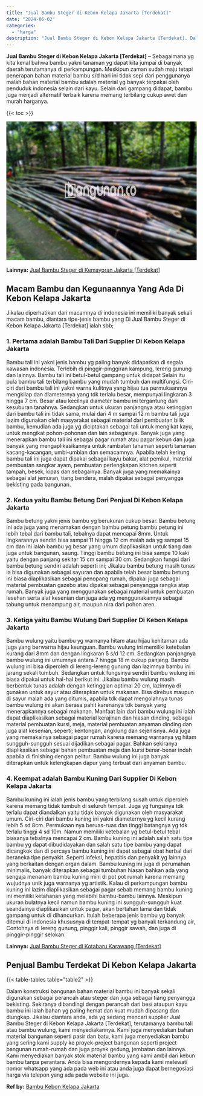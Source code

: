 ```yaml
---
title: "Jual Bambu Steger di Kebon Kelapa Jakarta [Terdekat]"
date: "2024-06-02"
categories: 
  - "harga"
description: "Jual Bambu Steger di Kebon Kelapa Jakarta [Terdekat]. Dalam konstruksi bangunan bahan material bambu ini banyak sekali digunakan sebagai perancah atau steger..."
---
```


**Jual Bambu Steger di Kebon Kelapa Jakarta \[Terdekat\]** – Sebagaimana yg kita kenal bahwa bambu yakni tanaman yg dapat kita jumpai di banyak daerah terutamanya di perkampungan. Meskipun zaman sudah maju tetapi penerapan bahan material bambu s/d hari ini tidak sepi dari penggunanya malah bahan material bambu adalah material yg banyak terpakai oleh penduduk indonesia selain dari kayu. Selain dari gampang didapat, bambu juga menjadi alternatif terbaik karena memang terbilang cukup awet dan murah harganya.

{{< toc >}}

![Jual Bambu Steger di Kebon Kelapa Jakarta [Terdekat]](/images/jual-bambu-tali-11.png)

**Lainnya:** [Jual Bambu Steger di Kemayoran Jakarta \[Terdekat\]](https://bambu.bangunan.co/jual-bambu-steger-di-kemayoran-jakarta-terdekat/)

## Macam Bambu dan Kegunaannya Yang Ada Di Kebon Kelapa Jakarta

Jikalau diperhatikan dari macamnya di indonesia ini memiliki banyak sekali macam bambu, diantara tipe-jenis bambu yang Di Jual Bambu Steger di Kebon Kelapa Jakarta \[Terdekat\] ialah sbb;

### 1\. Pertama adalah Bambu Tali Dari Supplier Di Kebon Kelapa Jakarta

Bambu tali ini yakni jenis bambu yg paling banyak didapatkan di segala kawasan indonesia. Terlebih di pinggir-pinggiran kampung, lereng gunung dan lainnya. Bambu tali ini betul-betul gampang untuk didapat Selain itu pula bambu tali terbilang bambu yang mudah tumbuh dan multifungsi. Ciri-ciri dari bambu tali ini yakni warna kulitnya yang hijau tua permukaannya mengkilap dan diameternya yang tdk terlalu besar, mempunyai lingkaran 3 hingga 7 cm. Besar atau kecilnya diameter bambu ini tergantung dari kesuburan tanahnya. Sedangkan untuk ukuran panjangnya atau ketinggian dari bambu tali ini tidak sama, mulai dari 4 m sampai 12 m bambu tali juga lazim digunakan oleh masyarakat sebagai material dari pembuatan bilik bambu, kemudian ada juga yg diciptakan sebagai tali untuk mengikat kayu, untuk mengikat pohon-pohonan dan lain sebagainya. Banyak juga yang menerapkan bambu tali ini sebagai pagar rumah atau pagar kebun dan juga banyak yang mengaplikasikannya untuk rambatan tanaman seperti tanaman kacang-kacangan, umbi-umbian dan semacamnya. Apabila telah kering bambu tali ini juga dapat dipakai sebagai kayu bakar, alat pemikul, material pembuatan sangkar ayam, pembuatan perlengkapan kitchen seperti tampah, besek, kipas dan sebagainya. Banyak juga yang memakainya sebagai alat jemuran, tiang bendera, malah dipakai sebagai penyangga bekisting pada bangunan.

### 2\. Kedua yaitu Bambu Betung Dari Penjual Di Kebon Kelapa Jakarta

Bambu betung yakni jenis bambu yg berukuran cukup besar. Bambu betung ini ada juga yang menamakan dengan bambu petung bambu petung ini lebih tebal dari bambu tali, tebalnya dapat mencapai 8mm. Untuk lingkarannya sendiri bisa sampai 11 hingga 12 cm malah ada yg sampai 15 cm dan ini ialah bambu yg besar yang umum diaplikasikan untuk tiang dan juga untuk bangunan, saung. Tinggi bambu betung ini bisa sampe 10 kaki yaitu dengan panjang sekitar 15 cm sampai 30 cm. Sedangkan fungsi dari bambu betung sendiri adalah seperti ini; Jikalau bambu betung masih tunas ia bisa digunakan sebagai sayuran dan apabila telah besar bambu betung ini biasa diaplikasikan sebagai penopang rumah, dipakai juga sebagai material pembuatan gazebo atau dipakai sebagai penyangga rangka atap rumah. Banyak juga yang menggunakan sebagai material untuk pembuatan lesehan serta alat kesenian dan juga ada yg menggunakannya sebagai tabung untuk menampung air, maupun nira dari pohon aren.

### 3\. Ketiga yaitu Bambu Wulung Dari Supplier Di Kebon Kelapa Jakarta

Bambu wulung yaitu bambu yg warnanya hitam atau hijau kehitaman ada juga yang berwarna hijau keunguan. Bambu wulung ini memiliki ketebalan kurang dari 8mm dan dengan lingkaran 5 s/d 12 cm. Sedangkan panjangnya bambu wulung ini umumnya antara 7 hingga 18 m cukup panjang. Bambu wulung ini bisa diperoleh di lereng-lereng gunung dan lazimnya bambu ini jarang sekali tumbuh. Sedangkan untuk fungsinya sendiri bambu wulung ini biasa dipakai untuk hal-hal berikut ini. Jikalau bambu wulung masih berbentuk tunas adalah dengan ketinggian optimal 20 cm, lazimnya di gunakan untuk sayur atau diterapkan untuk makanan. Bisa direbus maupun di sayur malah ada yang ditumis, apabila tdk dapat mengolahnya tunas bambu wulung ini akan berasa pahit karenanya tdk banyak yang menerapkannya sebagai makanan. Manfaat lain dari bambu wulung ini ialah dapat diaplikasikan sebagai material kerajinan dan hiasan dinding, sebagai material pembuatan kursi, meja, material pembuatan anyaman dinding dan juga alat kesenian, seperti; kentongan, angklung dan sejenisnya. Ada juga yang memakainya sebagai pagar rumah karena memang warnanya yg hitam sungguh-sungguh sesuai dijadikan sebagai pagar. Bahkan sekiranya diaplikasikan sebagai bahan pembuatan meja dan kursi benar-benar indah apabila di finishing dengan pelitur. Bambu wulung ini juga banyak diterapkan untuk kelengkapan dapur yang terbuat dari anyaman bambu.

### 4\. Keempat adalah Bambu Kuning Dari Supplier Di Kebon Kelapa Jakarta

Bambu kuning ini ialah jenis bambu yang terbilang susah untuk diperoleh karena memang tidak tumbuh di seluruh tempat. Juga yg fungsinya tdk terlalu dapat diandalkan yaitu tidak banyak digunakan oleh masyarakat umum. Ciri-ciri dari bambu kuning ini yakni diameternya yg kecil kurang lebih 5 sd 8cm. Permukaan nya beruas-ruas dan tinggi batangnya yg tdk terlalu tinggi 4 sd 10m. Namun memiliki ketebalan yg betul-betul tebal biasanya tebalnya mencapai 2 cm. Bambu kuning ini adalah salah satu tipe bambu yg dapat dibudidayakan dan salah satu tipe bambu yang dapat dicangkok dan di percaya bambu kuning ini dapat sebagai obat herbal dari beraneka tipe penyakit. Seperti infeksi, hepatitis dan penyakit yg lainnya yang berkaitan dengan organ dalam. Bambu kuning ini juga di perumahan minimalis, banyak diterapkan sebagai tumbuhan hiasan bahkan ada yang sengaja menanam bambu kuning mini di pot pot rumah karena memang wujudnya unik juga warnanya yg artistik. Kalau di perkampungan bambu kuning ini lazim diaplikasikan sebagai pagar sebab memang bambu kuning ini memiliki ketahanan yang melebihi bambu-bambu lainnya. Meskipun ukuran bulatnya kecil namun bambu kuning ini sungguh-sungguh kuat seandainya diaplikasikan untuk pagar, akan bertahan lama dan tidak gampang untuk di dihancurkan. Itulah beberapa jenis bambu yg banyak ditemui di indonesia khususnya di tempat-tempat yg banyak terkandung air, Contohnya di lereng gunung, pinggir kali, pinggir sawah, dan juga di pinggir-pinggir selokan.

**Lainnya:** [Jual Bambu Steger di Kotabaru Karawang \[Terdekat\]](https://bambu.bangunan.co/jual-bambu-steger-di-kotabaru-karawang-terdekat/)

## Penjual Bambu Terdekat Di Kebon Kelapa Jakarta

{{< table-tables table="table2" >}}

Dalam konstruksi bangunan bahan material bambu ini banyak sekali digunakan sebagai perancah atau steger dan juga sebagai tiang penyangga bekisting. Sekiranya dibandingi dengan perancah dari besi ataupun kayu bambu ini ialah bahan yg paling hemat dan kuat mudah dipasang dan diungkap. Jikalau diantara anda, ada yg sedang mencari supplier Jual Bambu Steger di Kebon Kelapa Jakarta \[Terdekat\], terutamanya bambu tali atau bambu wulung, kami menyediakannya. Kami juga menyediakan bahan material bangunan seperti pasir dan batu, kami juga menyediakan bambu yang sering kami supply ke proyek-project bangunan seperti project bangunan rumah-rumah dan juga proyek gedung, jembatan dan lainnya. Kami menyediakan banyak stok material bambu yang kami ambil dari kebun bambu tanpa perantara. Anda bisa mengordernya kepada kami melewati nomor whatsapp yang ada pada web ini atau anda juga dapat bernegosiasi harga via telepon yang ada pada website ini juga.

**Ref by:** [Bambu Kebon Kelapa Jakarta](https://id.wikipedia.org/wiki/Bambu)
